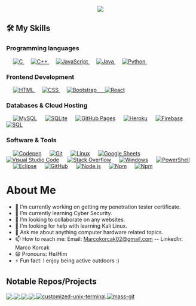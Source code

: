 <p align="center">
  <img src= https://readme-typing-svg.demolab.com?font=Fira+Code&size=25&pause=1000&color=13F711&background=000000&center=true&multiline=true&width=435&height=80&lines=Hello!+I'm+Marco+Korcak+;Welcome+to+my+GitHub />
</p>

## 🛠️ My Skills

### Programming languages


<p align="left"> 
  &emsp;
  <a href="https://www.cprogramming.com/" target="_blank"> 
    <img alt="C" src="https://img.shields.io/badge/C%20-%232370ED.svg?logo=c&logoColor=white">
  </a> 
  &emsp;
  <a href="https://www.w3schools.com/cpp/" target="_blank"> 
    <img alt="C++" src="https://img.shields.io/badge/C++%20-%2300599C.svg?logo=c%2B%2B&logoColor=white">
  </a> 
  &emsp;
  <a href="https://developer.mozilla.org/en-US/docs/Web/JavaScript" target="_blank"> 
     <img alt="JavaScript" src="https://img.shields.io/badge/JavaScript%20-%23F7DF1E.svg?logo=javascript&logoColor=black">
   </a>
  &emsp;
  <a href="https://www.java.com" target="_blank"> 
    <img alt="Java" src="https://img.shields.io/badge/Java-%23007396.svg?logo=java&logoColor=white">
  </a>
  &emsp;
   <a href="https://www.python.org" target="_blank">
    <img alt="Python" src="https://img.shields.io/badge/Python%20-%2314354C.svg?logo=python&logoColor=white">
  </a>
  &emsp;
</p>

### Frontend Development
<p align="left"> 
  &emsp; 
  <a href="https://www.w3.org/html/" target="_blank"> 
   <img alt="HTML" src="https://img.shields.io/badge/HTML5%20-%23E34F26.svg?logo=html5&logoColor=white">
  </a>   
  &emsp;
  <a href="https://www.w3schools.com/css/" target="_blank">
    <img alt="CSS" src="https://img.shields.io/badge/CSS%20-%231572B6.svg?logo=css3&logoColor=white">
  </a> 
   &emsp;
  <a href="https://getbootstrap.com" target="_blank"> 
    <img alt="Bootstrap" src="https://img.shields.io/badge/Bootstrap-%23563D7C.svg?style=flat&logo=bootstrap&logoColor=white"/>
      &emsp;
  <a href="https://getbootstrap.com" target="_blank"> 
    <img alt="React" src="https://img.shields.io/badge/-React-61DAFB?style=flat-square&logo=react&logoColor=ffffff"/>
  </a>
</p>

### Databases & Cloud Hosting
<p align="left">
  &emsp;
    <a href="https://www.mysql.com/"><img alt="MySQL" src="https://img.shields.io/badge/MySQL-%2300f.svg?style=flat&llogo=mysql&logoColor=white"></a>
  &emsp;
    <a href="https://www.sqlite.org/"><img alt="SQLite" src ="https://img.shields.io/badge/sqlite-%2307405e.svg?style=flat&logo=sqlite&logoColor=white"/></a>
  &emsp;
    <a href="https://www.github.com"><img alt="GitHub Pages" src="https://img.shields.io/badge/GitHub%20Pages-%23327FC7.svg?style=flat&llogo=github&logoColor=white"></a>
  &emsp;
    <a href="https://www.heroku.com/"><img alt="Heroku" src="https://img.shields.io/badge/Heroku%20-%23430098.svg?logo=heroku&logoColor=white"></a>  
  &emsp;
    <a href="https://firebase.google.com/"><img alt="Firebase" src ="https://img.shields.io/badge/Firebase-%23316192.svg?logo=firebase&logoColor=white"></a>
  &emsp;
    <a href="https://www.microsoft.com/en-us/sql-server/sql-server-downloads/"><img alt="SQL" src ="https://img.shields.io/badge/-Sql%20Server-CC2927?style=flat-square&logo=microsoft-sql-server&logoColor=ffffff"></a>

 </p>
  

 ### Software & Tools
 
<p>
  &emsp;
    <a href="#"><img alt="Codepen" src="https://img.shields.io/badge/Codepen-000000.svg?logo=codepen&logoColor=white"></a>
  &emsp;
    <a href="#"><img alt="Git" src="https://img.shields.io/badge/Git%20-%23F05033.svg?logo=git&logoColor=white"></a>
  &emsp;
    <a href="#"><img alt="Linux" src="https://img.shields.io/badge/Linux-FCC624?style=flat&logo=linux&logoColor=black"></a>
  &emsp;
    <a href="#"><img alt="Google Sheets" src="https://img.shields.io/badge/Google%20Sheets%20-%2334A853.svg?logo=google%20sheets&logoColor=white"></a>
  &emsp;
    <a href="#"><img alt="Visual Studio Code" src="https://img.shields.io/badge/Visual%20Studio%20Code-0078d7.svg?logo=visual-studio-code&logoColor=white"></a>
  &emsp;
    <a href="#"><img alt="Stack Overflow" src="https://img.shields.io/badge/-Stack%20Overflow-FE7A16?logo=stack-overflow&logoColor=white"></a>
  &emsp;
    <a href="#"><img alt="Windows" src="http://img.shields.io/badge/-Windows-0078D6?style=flat-square&logo=windows&logoColor=ffffff"></a>
  &emsp;
    <a href="#"><img alt="PowerShell" src="http://img.shields.io/badge/-Powershell-5391FE?style=flat-square&logo=powershell&logoColor=ffffff"></a>
   &emsp;
    <a href="#"><img alt="Eclipse" src="http://img.shields.io/badge/-Eclipse-2C2255?style=flat-square&logo=eclipse&logoColor=ffffff"></a>  
      &emsp;
        <a href="#"><img alt="GitHub" src="https://img.shields.io/badge/-GitHub-181717?style=flat-square&logo=github"></a>
   &emsp;
    <a href="#"><img alt="Node.js" src="https://img.shields.io/badge/-Nodejs-339933?style=flat-square&logo=Node.js&logoColor=ffffff"></a>
   &emsp;
    <a href="#"><img alt="Npm" src="https://img.shields.io/badge/-npm-CB3837?style=flat-square&logo=npm"></a>
   &emsp;
    <a href="#"><img alt="Npm" src="https://img.shields.io/badge/-GitLab-FCA121?style=flat-square&logo=gitlab"></a>
    
    
</p>

<h1 align="left"> About Me </h1>


- 🔭 I’m currently working on getting my penetration tester certificate.
- 🌱 I’m currently learning Cyber Security.
- 👯 I’m looking to collaborate on any websites. 
- 🤔 I’m looking for help with learning Kali Linux.  
- 💬 Ask me about anything computer hardware related topics.
- 📫 How to reach me: Email: Marcokorcak02@gmail.com   -- LinkedIn: Marco Korcak
- 😄 Pronouns: He/Him
- ⚡ Fun fact: I enjoy being active outdoors :)


## Notable Repos/Projects

<a href="https://github.com/Marcokorcak/TCP-IP-Attack">
  <image align="center" src="https://github-readme-stats-puce-eta.vercel.app/api/pin/?username=Marcokorcak&repo=TCP-IP-Attack&theme=material-palenight" />
</a>
<a href="https://github.com/Marcokorcak/SQL-Injection-Attack">
  <image align="center" src="https://github-readme-stats-puce-eta.vercel.app/api/pin/?username=Marcokorcak&repo=SQL-Injection-Attack&theme=material-palenight" />
</a>
<a href="https://github.com/Marcokorcak/Cross-Site-Scripting-XSS">
  <image align="center" src="https://github-readme-stats-puce-eta.vercel.app/api/pin/?username=Marcokorcak&repo=Cross-Site-Scripting-XSS&theme=material-palenight" />
</a>
<a href="https://github.com/Marcokorcak/Cross-Site-Request-Forgery-CSRF">
  <image align="center" src="https://github-readme-stats-puce-eta.vercel.app/api/pin/?username=Marcokorcak&repo=Cross-Site-Request-Forgery-CSRF&theme=material-palenight" />
</a>
<a href="https://github.com/StrangeRanger/customized-unix-terminal">
  <image align="center" src="https://github-readme-stats-puce-eta.vercel.app/api/pin/?username=StrangeRanger&repo=customized-unix-terminal&theme=material-palenight" alt="customized-unix-terminal" />
</a>
<a href="https://github.com/StrangeRanger/mass-git">
  <image align="center" src="https://github-readme-stats-puce-eta.vercel.app/api/pin/?username=StrangeRanger&repo=mass-git&theme=material-palenight" alt="mass-git" />
</a>



